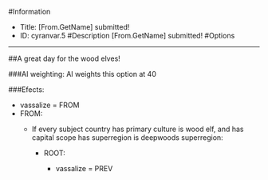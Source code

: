 #Information
 - Title: [From.GetName] submitted!
 - ID: cyranvar.5
#Description
[From.GetName] submitted!
#Options

___
##A great day for the wood elves!

###AI weighting:
AI weights this option at 40


###Efects:<ul><li>vassalize = FROM</li><li>FROM:</li><ul><li>If every subject country has primary culture is wood elf, and  has capital scope has superregion is deepwoods superregion:</li><ul><li>ROOT:</li><ul><li>vassalize = PREV</li></ul></ul></ul></ul>

